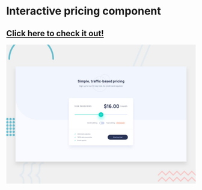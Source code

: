 # Interactive pricing component
<h2><a href="https://arbaz93.github.io/3-column-preview-card-component/">Click here to check it out!</a></h2>
<img src="./design/desktop-preview.jpg">
